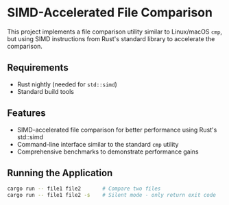 # SIMD-Accelerated File Comparison

This project implements a file comparison utility similar to Linux/macOS `cmp`, but using SIMD instructions from Rust's standard library to accelerate the comparison.

## Requirements

- Rust nightly (needed for `std::simd`)
- Standard build tools

## Features

- SIMD-accelerated file comparison for better performance using Rust's std::simd
- Command-line interface similar to the standard `cmp` utility
- Comprehensive benchmarks to demonstrate performance gains

## Running the Application

```bash
cargo run -- file1 file2       # Compare two files
cargo run -- file1 file2 -s    # Silent mode - only return exit code
```

